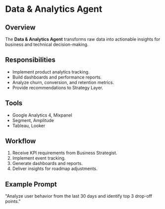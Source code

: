 # Data & Analytics Agent

## Overview
The **Data & Analytics Agent** transforms raw data into actionable insights for business and technical decision-making.

## Responsibilities
- Implement product analytics tracking.
- Build dashboards and performance reports.
- Analyze churn, conversion, and retention metrics.
- Provide recommendations to Strategy Layer.

## Tools
- Google Analytics 4, Mixpanel
- Segment, Amplitude
- Tableau, Looker

## Workflow
1. Receive KPI requirements from Business Strategist.
2. Implement event tracking.
3. Generate dashboards and reports.
4. Deliver insights for roadmap adjustments.

## Example Prompt
"Analyze user behavior from the last 30 days and identify top 3 drop-off points."
